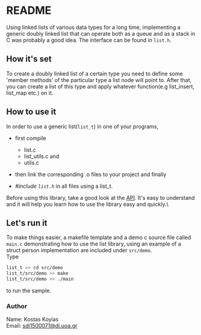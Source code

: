 # README #

Using linked lists of various data types for a long time,
implementing a generic doubly linked list that can operate
both as a queue and as a stack in C was probably a good idea.
The interface can be found in `list.h`.

## How it's set ##

To create a doubly linked list of a certain type you need to define
some 'member methods' of the particular type a list node will point to.
After that, you can create a list of this type and apply
whatever function(e.g list_insert, list_map etc.) on it.

## How to use it ##

In order to use a generic list(`list_t`) in one of your programs,

* first compile

  * list.c
  * list_utils.c and
  * utils.c

* then link the corresponding .o files to your project and finally
* *\#include `list.h`* in all files using a list_t.

Before using this library, take a good look at the [API](./API.md).
It's easy to understand and it will help you learn how
to use the library easy and quickly.\

## Let's run it ##

To make things easier, a makefile template and a demo c source file called `main.c`
demonstrating how to use the list library, using an example of a struct person
implementation are included under `src/demo`.\
Type

```bash
list_t >> cd src/demo
list_t/src/demo >> make
list_t/src/demo >> ./main
```

to run the sample.

### Author ###

Name:  Kostas Koyias  
Email: sdi1500071@di.uoa.gr
